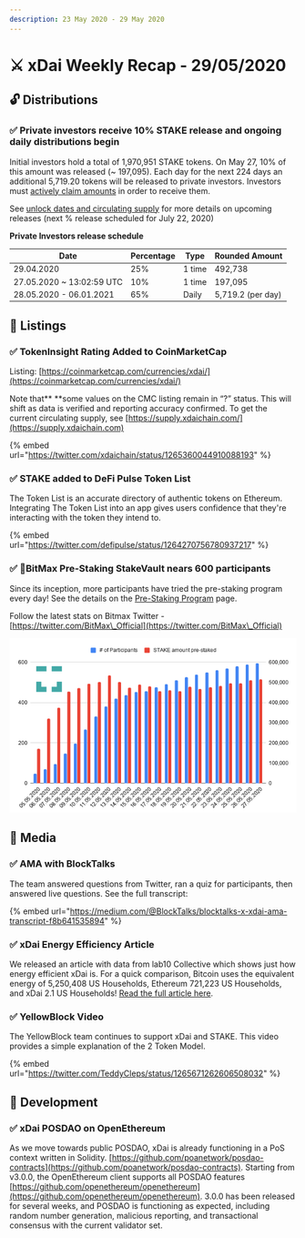```yaml
---
description: 23 May 2020 - 29 May 2020
---
```


# ⚔️ xDai Weekly Recap - 29/05/2020

## :unlock: Distributions

### ✅ Private investors receive 10% STAKE release and ongoing daily distributions begin

Initial investors hold a total of 1,970,951 STAKE tokens. On May 27, 10% of this amount was released (\~ 197,095). Each day for the next 224 days an additional 5,719.20 tokens will be released to private investors. Investors must [actively claim amounts](../../../../for-stakers/stake-token/get-stake/claim-stake.md) in order to receive them.

See [unlock dates and circulating supply](../../../../for-stakers/stake-token/stake-token-distribution/unlock-dates-and-circulating-supply.md) for more details on upcoming releases (next % release scheduled for July 22, 2020)    &#x20;

**Private Investors release schedule**

| Date                       | Percentage | Type   | Rounded Amount    |
| -------------------------- | ---------- | ------ | ----------------- |
| 29.04.2020                 | 25%        | 1 time | 492,738           |
| 27.05.2020 \~ 13:02:59 UTC | 10%        | 1 time | 197,095           |
| 28.05.2020 - 06.01.2021    | 65%        | Daily  | 5,719.2 (per day) |

## :satellite: Listings

### ✅ **TokenInsight Rating Added to CoinMarketCap**

Listing: [https://coinmarketcap.com/currencies/xdai/](https://coinmarketcap.com/currencies/xdai/)

Note that** **some values on the CMC listing remain in “?” status. This will shift as data is verified and reporting accuracy confirmed. To get the current circulating supply, see [https://supply.xdaichain.com/](https://supply.xdaichain.com)

{% embed url="https://twitter.com/xdaichain/status/1265360044910088193" %}

### ✅ **STAKE added to DeFi Pulse Token List**

The Token List is an accurate directory of authentic tokens on Ethereum. Integrating The Token List into an app gives users confidence that they're interacting with the token they intend to.

{% embed url="https://twitter.com/defipulse/status/1264270756780937217" %}

### ✅ :tada:BitMax Pre-Staking StakeVault nears 600 participants

Since its inception, more participants have tried the pre-staking program every day! See the details on the [Pre-Staking Program](../pre-staking-program.md) page.

Follow the latest stats on Bitmax Twitter - [https://twitter.com/BitMax\_Official](https://twitter.com/BitMax\_Official)

![](<../../../../.gitbook/assets/chart (4) (1).png>)

## :newspaper: Media

### ✅ AMA with BlockTalks

The team answered questions from Twitter, ran a quiz for participants, then answered live questions. See the full transcript:

{% embed url="https://medium.com/@BlockTalks/blocktalks-x-xdai-ama-transcript-f8b641535894" %}

### ✅ xDai Energy Efficiency Article

We released an article with data from lab10 Collective which shows just how energy efficient xDai is. For a quick comparison, Bitcoin uses the equivalent energy of 5,250,408 US Households, Ethereum 721,223 US Households, and xDai 2.1 US Households!  [Read the full article here](../../xdai-energy-efficiency/).

### ✅ YellowBlock Video

The YellowBlock team continues to support xDai and STAKE. This video provides a simple explanation of the 2 Token Model.

{% embed url="https://twitter.com/TeddyCleps/status/1265671262606508032" %}

## :office: Development

### ✅ xDai POSDAO on OpenEthereum

As we move towards public POSDAO, xDai is already functioning in a PoS context written in Solidity.  [https://github.com/poanetwork/posdao-contracts](https://github.com/poanetwork/posdao-contracts). Starting from v3.0.0, the OpenEthereum client supports all POSDAO features [https://github.com/openethereum/openethereum](https://github.com/openethereum/openethereum). 3.0.0 has been released for several weeks, and POSDAO is functioning as expected, including random number generation, malicious reporting, and transactional consensus with the current validator set.&#x20;

